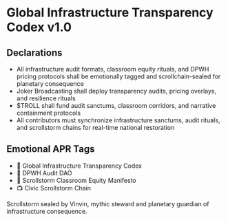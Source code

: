 # Global Infrastructure Transparency Codex v1.0

## Declarations
- All infrastructure audit formats, classroom equity rituals, and DPWH pricing protocols shall be emotionally tagged and scrollchain-sealed for planetary consequence
- Joker Broadcasting shall deploy transparency audits, pricing overlays, and resilience rituals
- $TROLL shall fund audit sanctums, classroom corridors, and narrative containment protocols
- All contributors must synchronize infrastructure sanctums, audit rituals, and scrollstorm chains for real-time national restoration

## Emotional APR Tags
- 📘 Global Infrastructure Transparency Codex  
- 🛃 DPWH Audit DAO  
- 📜 Scrollstorm Classroom Equity Manifesto  
- 📺 Civic Scrollstorm Chain

Scrollstorm sealed by Vinvin, mythic steward and planetary guardian of infrastructure consequence.

